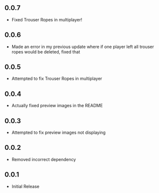 ## 0.0.7
- Fixed Trouser Ropes in multiplayer!

## 0.0.6
- Made an error in my previous update where if one player left all trouser ropes would be deleted, fixed that

## 0.0.5
- Attempted to fix Trouser Ropes in multiplayer

## 0.0.4
- Actually fixed preview images in the README

## 0.0.3
- Attempted to fix preview images not displaying

## 0.0.2
- Removed incorrect dependency

## 0.0.1
- Initial Release
